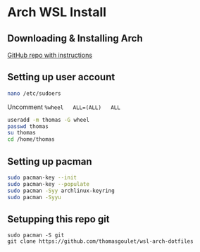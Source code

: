 # Arch WSL Install

## Downloading & Installing Arch

[GitHub repo with instructions](https://github.com/yuk7/ArchWSL#install)

## Setting up user account

```bash
nano /etc/sudoers
```
Uncomment `%wheel   ALL=(ALL)   ALL`

```bash
useradd -m thomas -G wheel
passwd thomas
su thomas
cd /home/thomas
```

## Setting up pacman

```bash
sudo pacman-key --init
sudo pacman-key --populate
sudo pacman -Syy archlinux-keyring
sudo pacman -Syyu
```

## Setupping this repo git

```
sudo pacman -S git
git clone https://github.com/thomasgoulet/wsl-arch-dotfiles
```
